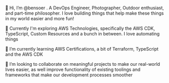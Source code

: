 👋 Hi, I’m @bensoer . A DevOps Engineer, Photographer, Outdoor enthusiast, and part-time philosopher. I love building things that help make these things in my world easier and more fun!


👀 Currently I'm exploring AWS Technologies, specifically the AWS CDK, TypeScript, Custom Resources and a bunch in between. I love automating things 

🌱 I’m currently learning AWS Certifications, a bit of Terraform, TypeScript and the AWS CDK

💞️ I’m looking to collaborate on meaningful projects to make our real-world lives easier, as well improve functionality of existing toolings and frameworks that make our development processes smoother

<!---
bensoer/bensoer is a ✨ special ✨ repository because its `README.md` (this file) appears on your GitHub profile.
You can click the Preview link to take a look at your changes.
--->
